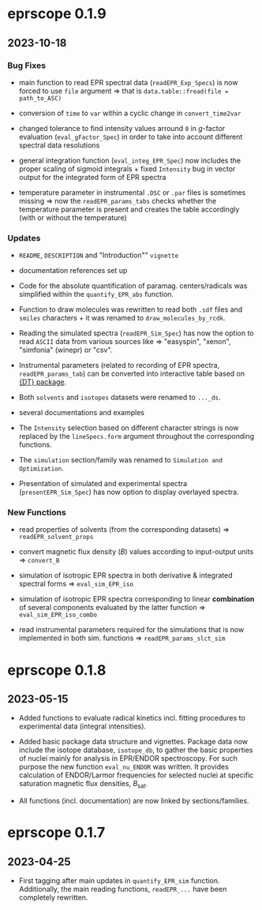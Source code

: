 # eprscope 0.1.9

## 2023-10-18

### Bug Fixes

* main function to read EPR spectral data (`readEPR_Exp_Specs`) is now forced to use
  `file` argument ⇒ that is `data.table::fread(file = path_to_ASC)`
  
* conversion of `time` to `var` within a cyclic change in `convert_time2var`

* changed tolerance to find intensity values arround `0` in *g*-factor evaluation 
  (`eval_gFactor_Spec`) in order to take into account different spectral data resolutions
  
* general integration function (`eval_integ_EPR_Spec`) now includes the proper scaling
  of sigmoid integrals + fixed `Intensity` bug in vector output for the integrated 
  form of EPR spectra

* temperature parameter in instrumental `.DSC` or `.par` files is sometimes missing ⇒ 
  now the `readEPR_params_tabs` checks whether the temperature parameter is present 
  and creates the table accordingly (with or without the temperature)

### Updates

* `README`, `DESCRIPTION` and "Introduction"" `vignette`

* documentation references set up

* Code for the absolute quantification of paramag. centers/radicals was simplified
  within the `quantify_EPR_abs` function.
  
* Function to draw molecules was rewritten to read both  `.sdf` files and `smiles` characters +
  it was renamed to `draw_molecules_by_rcdk`.
  
* Reading the simulated spectra (`readEPR_Sim_Spec`) has now the option to read `ASCII` data from 
  various sources like ⇒ "easyspin", "xenon", "simfonia" (winepr) or "csv".
  
* Instrumental parameters (related to recording of EPR spectra, `readEPR_params_tab`) 
  can be converted into interactive table based on [{DT} package](https://rstudio.github.io/DT/).
  
* Both `solvents` and `isotopes` datasets were renamed to `..._ds`.

* several documentations and examples

* The `Intensity` selection based on different character strings is now replaced 
  by the `lineSpecs.form` argument throughout the corresponding functions.
  
* The `simulation` section/family was renamed to `Simulation and Optimization`.

* Presentation of simulated and experimental spectra (`presentEPR_Sim_Spec`) has now option
  to display overlayed spectra.

### New Functions

* read properties of solvents (from the corresponding datasets) ⇒ `readEPR_solvent_props`

* convert magnetic flux density (*B*) values according to input-output units ⇒ `convert_B`

* simulation of isotropic EPR spectra in both derivative & integrated spectral forms ⇒ 
  `eval_sim_EPR_iso`
  
* simulation of isotropic EPR spectra corresponding to linear **combination** of several 
  components evaluated by the latter function ⇒ `eval_sim_EPR_iso_combo` 

* read instrumental parameters required for the simulations that is now implemented
  in both sim. functions ⇒ `readEPR_params_slct_sim`

# eprscope 0.1.8

## 2023-05-15

* Added functions to evaluate radical kinetics incl. fitting procedures to experimental data
  (integral intensities).

* Added basic package data structure and vignettes. Package data now include the isotope database,
  `isotope_db`, to gather the basic properties of nuclei mainly for analysis in EPR/ENDOR spectroscopy. 
  For such purpose the new function `eval_nu_ENDOR` was written. It provides calculation of ENDOR/Larmor
  frequencies for selected nuclei at specific saturation magnetic flux densities, *B*<sub>sat</sub>.

* All functions (incl. documentation) are now linked by sections/families.

# eprscope 0.1.7

## 2023-04-25

* First tagging after main updates in `quantify_EPR_sim` function. Additionally, the main reading functions, 
  `readEPR_...` have been completely rewritten.
